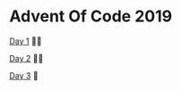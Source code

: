 # Advent Of Code 2019

[Day 1](https://adventofcode.com/2019/day/1) &#127775;&#127775;

[Day 2](https://adventofcode.com/2019/day/2) &#127775;&#127775;

[Day 3](https://adventofcode.com/2019/day/3) &#127775;
